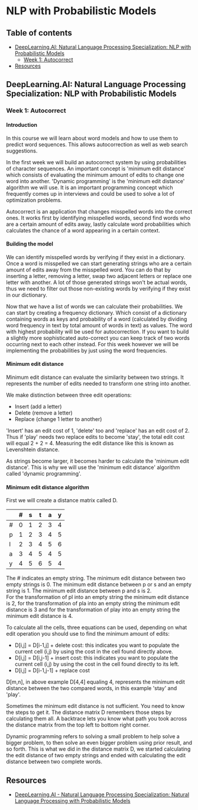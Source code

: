 # NLP with Probabilistic Models
## Table of contents
- [DeepLearning.AI: Natural Language Processing Specialization: NLP with Probabilistic Models](#DeepLearning.AI-Natural-Language-Processing-Specialization-NLP-with-Probabilistic-Models)
  - [Week 1: Autocorrect](Week-1-Autocorrect) 
- [Resources](#Resources)

## DeepLearning.AI: Natural Language Processing Specialization: NLP with Probabilistic Models
### Week 1: Autocorrect
#### Introduction
In this course we will learn about word models and how to use them to predict word sequences. This allows autocorrection as well as web search suggestions. 

In the first week we will build an autocorrect system by using probabilities of character sequences. An important concept is 'minimum edit distance' which consists of evaluating the minimum amount of edits to change one word into another. 'Dynamic programming' is the 'minimum edit distance' algorithm we will use. It is an important programming concept which frequently comes up in interviews and could be used to solve a lot of optimization problems.

Autocorrect is an application that changes misspelled words into the correct ones. It works first by identifying misspelled words, second find words who are a certain amount of edits away, lastly calculate word probabilities which calculates the chance of a word appearing in a certain context.

#### Building the model
We can identify misspelled words by verifying if they exist in a dictionary.<br>
Once a word is misspelled we can start generating strings who are a certain amount of edits away from the misspelled word. You can do that by inserting a letter, removing a letter, swap two adjacent letters or replace one letter with another. A lot of those generated strings won't be actual words, thus we need to filter out those non-existing words by verifying if they exist in our dictionary.

Now that we have a list of words we can calculate their probabilities. We can start by creating a frequency dictionary. Which consist of a dictionary containing words as keys and probability of a word (calculated by dividing word frequency in text by total amount of words in text) as values. The word with highest probability will be used for autocorrection. If you want to build a slightly more sophisticated auto-correct you can keep track of two words occurring next to each other instead. For this week however we will be implementing the probabilities by just using the word frequencies.

#### Minimum edit distance
Minimum edit distance can evaluate the similarity between two strings. It represents the number of edits needed to transform one string into another.

We make distinction between three edit operations:
* Insert (add a letter)
* Delete (remove a letter)
* Replace (change 1 letter to another)

'Insert' has an edit cost of 1, 'delete' too and 'replace' has an edit cost of 2. Thus if 'play' needs two replace edits to become 'stay', the total edit cost will equal 2 + 2 = 4. Measuring the edit distance like this is known as Levenshtein distance.

As strings become larger, it becomes harder to calculate the 'minimum edit distance'. This is why we will use the 'minimum edit distance' algorithm called 'dynamic programming'.

#### Minimum edit distance algorithm
First we will create a distance matrix called D.

|   | # | s | t | a | y |
| - | - | - | - | - | - |
| # | 0 | 1 | 2 | 3 | 4 |
| p | 1 | 2 | 3 | 4 | 5 |
| l | 2 | 3 | 4 | 5 | 6 |
| a | 3 | 4 | 5 | 4 | 5 |
| y | 4 | 5 | 6 | 5 | 4 |

The # indicates an empty string. The minimum edit distance between two empty strings is 0. The minimum edit distance between p or s and an empty string is 1. The minimum edit distance between p and s is 2.<br>
For the transformation of pl into an empty string the minimum edit distance is 2, for the transformation of pla into an empty string the minimum edit distance is 3 and for the transformation of play into an empty string the minimum edit distance is 4.<br>

To calculate all the cells, three equations can be used, depending on what edit operation you should use to find the minimum amount of edits:
* D[i,j] = D[i-1,j] + delete cost: this indicates you want to populate the current cell (i,j) by using the cost in the cell found directly above.
* D[i,j] = D[i,j-1] + insert cost: this indicates you want to populate the current cell (i,j) by using the cost in the cell found directly to its left.
* D[i,j] = D[i-1,j-1] + replace cost

D[m,n], in above example D[4,4] equaling 4, represents the minimum edit distance between the two compared words, in this example 'stay' and 'play'.

Sometimes the minimum edit distance is not sufficient. You need to know the steps to get it. The distance matrix D remembers those steps by calculating them all. A backtrace lets you know what path you took across the distance matrix from the top left to bottom right corner.

Dynamic programming refers to solving a small problem to help solve a bigger problem, to then solve an even bigger problem using prior result, and so forth. This is what we did in the distance matrix D, we started calculating the edit distance of two empty strings and ended with calculating the edit distance between two complete words.

## Resources
* [DeepLearning.AI - Natural Language Processing Specialization: Natural Language Processing with Probabilistic Models](https://www.coursera.org/learn/probabilistic-models-in-nlp)
